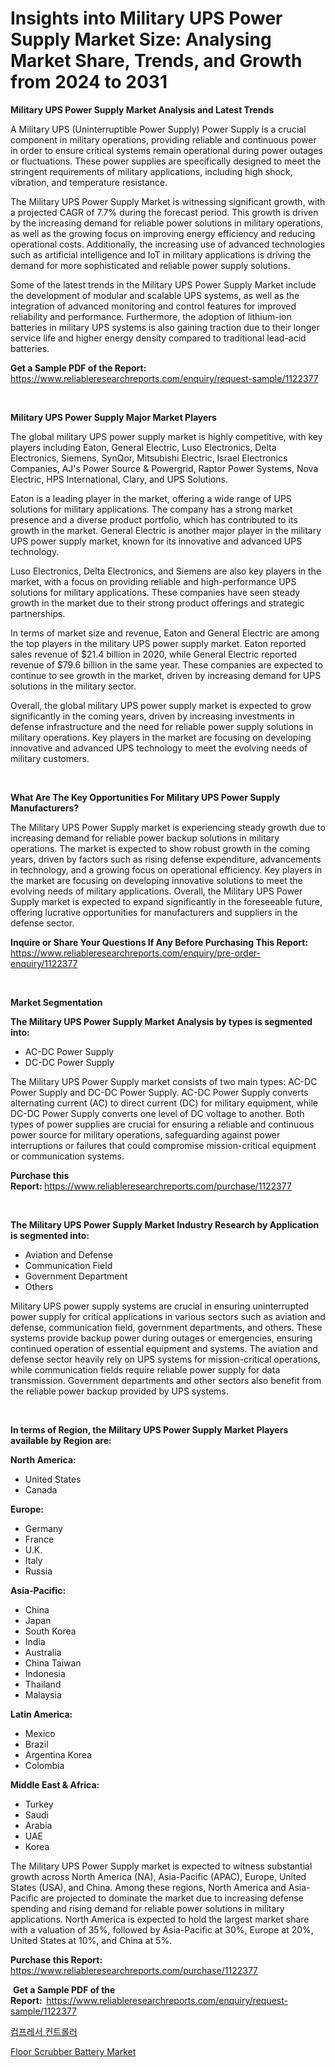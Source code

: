 <p><h1>Insights into Military UPS Power Supply Market Size: Analysing Market Share, Trends, and Growth from 2024 to 2031</h1></p><p><strong>Military UPS Power Supply Market Analysis and Latest Trends</strong></p>
<p><p>A Military UPS (Uninterruptible Power Supply) Power Supply is a crucial component in military operations, providing reliable and continuous power in order to ensure critical systems remain operational during power outages or fluctuations. These power supplies are specifically designed to meet the stringent requirements of military applications, including high shock, vibration, and temperature resistance.</p><p>The Military UPS Power Supply Market is witnessing significant growth, with a projected CAGR of 7.7% during the forecast period. This growth is driven by the increasing demand for reliable power solutions in military operations, as well as the growing focus on improving energy efficiency and reducing operational costs. Additionally, the increasing use of advanced technologies such as artificial intelligence and IoT in military applications is driving the demand for more sophisticated and reliable power supply solutions.</p><p>Some of the latest trends in the Military UPS Power Supply Market include the development of modular and scalable UPS systems, as well as the integration of advanced monitoring and control features for improved reliability and performance. Furthermore, the adoption of lithium-ion batteries in military UPS systems is also gaining traction due to their longer service life and higher energy density compared to traditional lead-acid batteries.</p></p>
<p><strong>Get a Sample PDF of the Report:&nbsp;</strong> <a href="https://www.reliableresearchreports.com/enquiry/request-sample/1122377">https://www.reliableresearchreports.com/enquiry/request-sample/1122377</a></p>
<p>&nbsp;</p>
<p><strong>Military UPS Power Supply Major Market Players</strong></p>
<p><p>The global military UPS power supply market is highly competitive, with key players including Eaton, General Electric, Luso Electronics, Delta Electronics, Siemens, SynQor, Mitsubishi Electric, Israel Electronics Companies, AJ's Power Source & Powergrid, Raptor Power Systems, Nova Electric, HPS International, Clary, and UPS Solutions.</p><p>Eaton is a leading player in the market, offering a wide range of UPS solutions for military applications. The company has a strong market presence and a diverse product portfolio, which has contributed to its growth in the market. General Electric is another major player in the military UPS power supply market, known for its innovative and advanced UPS technology.</p><p>Luso Electronics, Delta Electronics, and Siemens are also key players in the market, with a focus on providing reliable and high-performance UPS solutions for military applications. These companies have seen steady growth in the market due to their strong product offerings and strategic partnerships.</p><p>In terms of market size and revenue, Eaton and General Electric are among the top players in the military UPS power supply market. Eaton reported sales revenue of $21.4 billion in 2020, while General Electric reported revenue of $79.6 billion in the same year. These companies are expected to continue to see growth in the market, driven by increasing demand for UPS solutions in the military sector.</p><p>Overall, the global military UPS power supply market is expected to grow significantly in the coming years, driven by increasing investments in defense infrastructure and the need for reliable power supply solutions in military operations. Key players in the market are focusing on developing innovative and advanced UPS technology to meet the evolving needs of military customers.</p></p>
<p>&nbsp;</p>
<p><strong>What Are The Key Opportunities For Military UPS Power Supply Manufacturers?</strong></p>
<p><p>The Military UPS Power Supply market is experiencing steady growth due to increasing demand for reliable power backup solutions in military operations. The market is expected to show robust growth in the coming years, driven by factors such as rising defense expenditure, advancements in technology, and a growing focus on operational efficiency. Key players in the market are focusing on developing innovative solutions to meet the evolving needs of military applications. Overall, the Military UPS Power Supply market is expected to expand significantly in the foreseeable future, offering lucrative opportunities for manufacturers and suppliers in the defense sector.</p></p>
<p><strong>Inquire or Share Your Questions If Any Before Purchasing This Report:</strong> <a href="https://www.reliableresearchreports.com/enquiry/pre-order-enquiry/1122377">https://www.reliableresearchreports.com/enquiry/pre-order-enquiry/1122377</a></p>
<p>&nbsp;</p>
<p><strong>Market Segmentation</strong></p>
<p><strong>The Military UPS Power Supply Market Analysis by types is segmented into:</strong></p>
<p><ul><li>AC-DC Power Supply</li><li>DC-DC Power Supply</li></ul></p>
<p><p>The Military UPS Power Supply market consists of two main types: AC-DC Power Supply and DC-DC Power Supply. AC-DC Power Supply converts alternating current (AC) to direct current (DC) for military equipment, while DC-DC Power Supply converts one level of DC voltage to another. Both types of power supplies are crucial for ensuring a reliable and continuous power source for military operations, safeguarding against power interruptions or failures that could compromise mission-critical equipment or communication systems.</p></p>
<p><strong>Purchase this Report:&nbsp;</strong><a href="https://www.reliableresearchreports.com/purchase/1122377">https://www.reliableresearchreports.com/purchase/1122377</a></p>
<p>&nbsp;</p>
<p><strong>The Military UPS Power Supply Market Industry Research by Application is segmented into:</strong></p>
<p><ul><li>Aviation and Defense</li><li>Communication Field</li><li>Government Department</li><li>Others</li></ul></p>
<p><p>Military UPS power supply systems are crucial in ensuring uninterrupted power supply for critical applications in various sectors such as aviation and defense, communication field, government departments, and others. These systems provide backup power during outages or emergencies, ensuring continued operation of essential equipment and systems. The aviation and defense sector heavily rely on UPS systems for mission-critical operations, while communication fields require reliable power supply for data transmission. Government departments and other sectors also benefit from the reliable power backup provided by UPS systems.</p></p>
<p>&nbsp;</p>
<p><strong>In terms of Region, the Military UPS Power Supply Market Players available by Region are:</strong></p>
<p>
    <p> <strong> North America: </strong>
        <ul>
            <li>United States</li>
            <li>Canada</li>
        </ul>
        </p> 
    <p> <strong> Europe: </strong>
        <ul>
            <li>Germany</li>
            <li>France</li>
            <li>U.K.</li>
            <li>Italy</li>
            <li>Russia</li>
        </ul>
        </p> 
    <p> <strong> Asia-Pacific: </strong>
        <ul>
            <li>China</li>
            <li>Japan</li>
            <li>South Korea</li>
            <li>India</li>
            <li>Australia</li>
            <li>China Taiwan</li>
            <li>Indonesia</li>
            <li>Thailand</li>
            <li>Malaysia</li>
        </ul>
        </p> 
    <p> <strong> Latin America: </strong>
        <ul>
            <li>Mexico</li>
            <li>Brazil</li>
            <li>Argentina Korea</li>
            <li>Colombia</li>
        </ul>
        </p> 
    <p> <strong> Middle East & Africa: </strong>
        <ul>
            <li>Turkey</li>
            <li>Saudi</li>
            <li>Arabia</li>
            <li>UAE</li>
            <li>Korea</li>
        </ul>
    </p>
    </p>
<p><p>The Military UPS Power Supply market is expected to witness substantial growth across North America (NA), Asia-Pacific (APAC), Europe, United States (USA), and China. Among these regions, North America and Asia-Pacific are projected to dominate the market due to increasing defense spending and rising demand for reliable power solutions in military applications. North America is expected to hold the largest market share with a valuation of 35%, followed by Asia-Pacific at 30%, Europe at 20%, United States at 10%, and China at 5%.</p></p>
<p><strong>Purchase this Report: </strong><a href="https://www.reliableresearchreports.com/purchase/1122377">https://www.reliableresearchreports.com/purchase/1122377</a></p>
<p>&nbsp;<strong>Get a Sample PDF of the Report:&nbsp;&nbsp;</strong><a href="https://www.reliableresearchreports.com/enquiry/request-sample/1122377">https://www.reliableresearchreports.com/enquiry/request-sample/1122377</a></p>
<p><strong></strong></p>
<p><p><a href="https://medium.com/@johnsonlowe2023_38650/%EC%95%95%EC%B6%95%EA%B8%B0-%EC%BB%A8%ED%8A%B8%EB%A1%A4%EB%9F%AC-%EC%8B%9C%EC%9E%A5-%EC%A0%90%EC%9C%A0%EC%9C%A8-%EB%B3%80%ED%99%94-%EB%B0%8F-%EC%8B%9C%EC%9E%A5-%EC%84%B1%EC%9E%A5-%ED%8A%B8%EB%A0%8C%EB%93%9C-2024-2031-bc2434d52bfb">컴프레서 컨트롤러</a></p><p><a href="https://github.com/BryceTownsendr/Market-Research-Report-List-4/blob/main/floor-scrubber-battery-market.md">Floor Scrubber Battery Market</a></p></p>